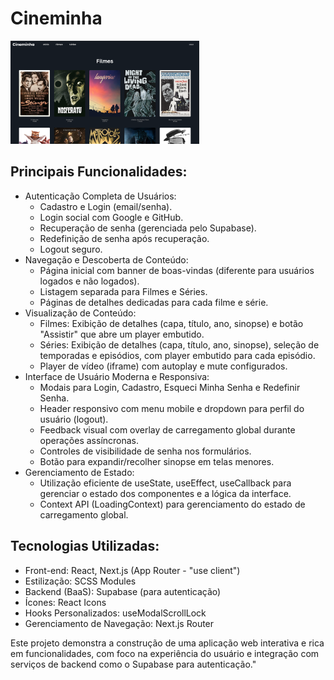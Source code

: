 # Cineminha 

<img src="./screenshot/screenshot.png" width="60%">

## Principais Funcionalidades:

  - Autenticação Completa de Usuários:
    - Cadastro e Login (email/senha).
    - Login social com Google e GitHub.
    - Recuperação de senha (gerenciada pelo Supabase).
    - Redefinição de senha após recuperação.
    - Logout seguro.
  - Navegação e Descoberta de Conteúdo:
    - Página inicial com banner de boas-vindas (diferente para usuários logados e não logados).
    - Listagem separada para Filmes e Séries.
    - Páginas de detalhes dedicadas para cada filme e série.
  - Visualização de Conteúdo:
    - Filmes: Exibição de detalhes (capa, título, ano, sinopse) e botão "Assistir" que abre um player embutido.
    - Séries: Exibição de detalhes (capa, título, ano, sinopse), seleção de temporadas e episódios, com player embutido para cada episódio.
    - Player de vídeo (iframe) com autoplay e mute configurados.
  - Interface de Usuário Moderna e Responsiva:
    - Modais para Login, Cadastro, Esqueci Minha Senha e Redefinir Senha.
    - Header responsivo com menu mobile e dropdown para perfil do usuário (logout).
    - Feedback visual com overlay de carregamento global durante operações assíncronas.
    - Controles de visibilidade de senha nos formulários.
    - Botão para expandir/recolher sinopse em telas menores.
  - Gerenciamento de Estado:
    - Utilização eficiente de useState, useEffect, useCallback para gerenciar o estado dos componentes e a lógica da interface.
    - Context API (LoadingContext) para gerenciamento do estado de carregamento global.

## Tecnologias Utilizadas:

  - Front-end: React, Next.js (App Router - "use client")
  - Estilização: SCSS Modules
  - Backend (BaaS): Supabase (para autenticação)
  - Ícones: React Icons
  - Hooks Personalizados: useModalScrollLock
  - Gerenciamento de Navegação: Next.js Router

Este projeto demonstra a construção de uma aplicação web interativa e rica em funcionalidades, com foco na experiência do usuário e integração com serviços de backend como o Supabase para autenticação."

